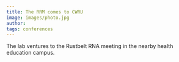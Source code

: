 ```yaml
---
title: The RRM comes to CWRU
image: images/photo.jpg
author:
tags: conferences
---
```


The lab ventures to the Rustbelt RNA meeting in the nearby health education campus.
